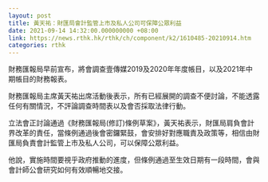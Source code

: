 ```yaml
---
layout: post
title: 黃天祐：財匯局會計監管上市及私人公司可保障公眾利益
date: 2021-09-14 14:32:00.000000000 +08:00
link: https://news.rthk.hk/rthk/ch/component/k2/1610485-20210914.htm
categories: rthk
---
```


財務匯報局早前宣布，將會調查壹傳媒2019及2020年年度帳目，以及2021年中期帳目的財務報表。

財務匯報局主席黃天祐出席活動後表示，所有已經展開的調查不便討論，不能透露任何有關情況，不評論調查時間表以及會否採取法律行動。

立法會正討論通過《財務匯報局(修訂)條例草案》，黃天祐表示，財匯局肩負會計界改革的責任，當條例通過後會密鑼緊鼓，會安排好對應職責及政策等，相信由財匯局負責會計監管上市及私人公司，可以保障公眾利益。

他說，實施時間要視乎政府推動的進度，但條例通過至生效日期有一段時間，會與會計師公會研究如何有效順暢地交接。
